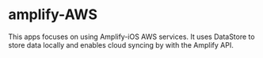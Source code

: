 # amplify-AWS

This apps focuses on using Amplify-iOS AWS services. 
It uses DataStore to store data locally and enables cloud syncing by with the Amplify API.
